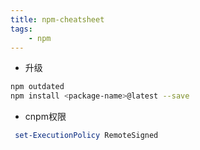 ```yaml
---
title: npm-cheatsheet
tags:
    - npm
---
```


- 升级

```bash
npm outdated
npm install <package-name>@latest --save
```

- cnpm权限

```powershell
 set-ExecutionPolicy RemoteSigned
```